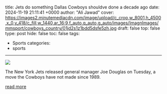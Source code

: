 title: Jets do something Dallas Cowboys shouldve done a decade ago
date: 2024-11-19 21:11:41 +0000
author: "Ali Jawad"
cover: https://images2.minutemediacdn.com/image/upload/c_crop,w_8001,h_4500,x_0,y_418/c_fill,w_1440,ar_16:9,f_auto,q_auto,g_auto/images/ImagnImages/mmsport/cowboys_country/01jd2s1z1bdd5dsfe5zh.jpg
draft: false
top: false
type: post
hide: false
toc: false
tags:
  - Sports
categories:
  - sports
---

![](https://images2.minutemediacdn.com/image/upload/c_crop,w_8001,h_4500,x_0,y_418/c_fill,w_1440,ar_16:9,f_auto,q_auto,g_auto/images/ImagnImages/mmsport/cowboys_country/01jd2s1z1bdd5dsfe5zh.jpg)

The New York Jets released general manager Joe Douglas on Tuesday, a move the Cowboys have not made since 1989.

[read more](https://www.si.com/nfl/cowboys/news/jets-do-something-dallas-cowboys-should-ve-done-a-decade-ago)
